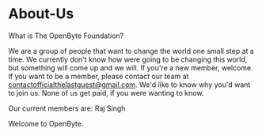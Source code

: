 # About-Us
What is The OpenByte Foundation?

We are a group of people that want to change the world one small step at a time. We currently don't know how were going to be changing this world, but something will come up and we will. 
If you're a new member, welcome. If you want to be a member, please contact our team at contactofficialthelastguest@gmail.com. We'd like to know why you'd want to join us.
None of us get paid, if you were wanting to know. 


Our current members are:
Raj Singh



Welcome to OpenByte.
